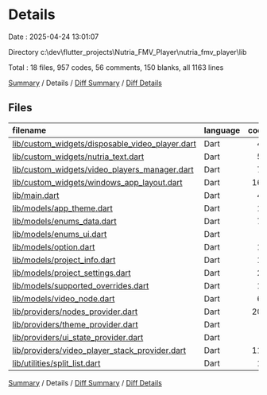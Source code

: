 # Details

Date : 2025-04-24 13:01:07

Directory c:\\dev\\flutter_projects\\Nutria_FMV_Player\\nutria_fmv_player\\lib

Total : 18 files,  957 codes, 56 comments, 150 blanks, all 1163 lines

[Summary](results.md) / Details / [Diff Summary](diff.md) / [Diff Details](diff-details.md)

## Files
| filename | language | code | comment | blank | total |
| :--- | :--- | ---: | ---: | ---: | ---: |
| [lib/custom\_widgets/disposable\_video\_player.dart](/lib/custom_widgets/disposable_video_player.dart) | Dart | 45 | 1 | 8 | 54 |
| [lib/custom\_widgets/nutria\_text.dart](/lib/custom_widgets/nutria_text.dart) | Dart | 54 | 0 | 5 | 59 |
| [lib/custom\_widgets/video\_players\_manager.dart](/lib/custom_widgets/video_players_manager.dart) | Dart | 73 | 3 | 14 | 90 |
| [lib/custom\_widgets/windows\_app\_layout.dart](/lib/custom_widgets/windows_app_layout.dart) | Dart | 169 | 6 | 16 | 191 |
| [lib/main.dart](/lib/main.dart) | Dart | 49 | 19 | 8 | 76 |
| [lib/models/app\_theme.dart](/lib/models/app_theme.dart) | Dart | 19 | 0 | 3 | 22 |
| [lib/models/enums\_data.dart](/lib/models/enums_data.dart) | Dart | 78 | 0 | 6 | 84 |
| [lib/models/enums\_ui.dart](/lib/models/enums_ui.dart) | Dart | 2 | 0 | 1 | 3 |
| [lib/models/option.dart](/lib/models/option.dart) | Dart | 11 | 0 | 2 | 13 |
| [lib/models/project\_info.dart](/lib/models/project_info.dart) | Dart | 11 | 0 | 2 | 13 |
| [lib/models/project\_settings.dart](/lib/models/project_settings.dart) | Dart | 24 | 0 | 3 | 27 |
| [lib/models/supported\_overrides.dart](/lib/models/supported_overrides.dart) | Dart | 15 | 0 | 4 | 19 |
| [lib/models/video\_node.dart](/lib/models/video_node.dart) | Dart | 64 | 0 | 9 | 73 |
| [lib/providers/nodes\_provider.dart](/lib/providers/nodes_provider.dart) | Dart | 208 | 15 | 32 | 255 |
| [lib/providers/theme\_provider.dart](/lib/providers/theme_provider.dart) | Dart | 6 | 0 | 3 | 9 |
| [lib/providers/ui\_state\_provider.dart](/lib/providers/ui_state_provider.dart) | Dart | 5 | 0 | 2 | 7 |
| [lib/providers/video\_player\_stack\_provider.dart](/lib/providers/video_player_stack_provider.dart) | Dart | 114 | 10 | 29 | 153 |
| [lib/utilities/split\_list.dart](/lib/utilities/split_list.dart) | Dart | 10 | 2 | 3 | 15 |

[Summary](results.md) / Details / [Diff Summary](diff.md) / [Diff Details](diff-details.md)
